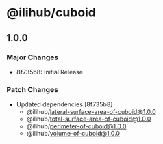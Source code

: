 # @ilihub/cuboid

## 1.0.0

### Major Changes

- 8f735b8: Initial Release

### Patch Changes

- Updated dependencies [8f735b8]
  - @ilihub/lateral-surface-area-of-cuboid@1.0.0
  - @ilihub/total-surface-area-of-cuboid@1.0.0
  - @ilihub/perimeter-of-cuboid@1.0.0
  - @ilihub/volume-of-cuboid@1.0.0
